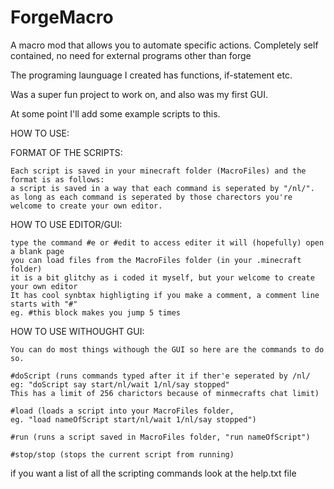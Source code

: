 # ForgeMacro
A macro mod that allows you to automate specific actions.
Completely self contained, no need for external programs other than forge

The programing launguage I created has functions, if-statement etc.

Was a super fun project to work on, and also was my first GUI.


At some point I'll add some example scripts to this.


HOW TO USE:

FORMAT OF THE SCRIPTS:

    Each script is saved in your minecraft folder (MacroFiles) and the format is as follows:
    a script is saved in a way that each command is seperated by "/nl/".
    as long as each command is seperated by those charectors you're welcome to create your own editor.

HOW TO USE EDITOR/GUI:

    type the command #e or #edit to access editer it will (hopefully) open a blank page
    you can load files from the MacroFiles folder (in your .minecraft folder)
    it is a bit glitchy as i coded it myself, but your welcome to create your own editor
    It has cool synbtax highligting if you make a comment, a comment line starts with "#" 
    eg. #this block makes you jump 5 times

  HOW TO USE WITHOUGHT GUI:

    You can do most things withough the GUI so here are the commands to do so.
  
    #doScript (runs commands typed after it if ther'e seperated by /nl/ 
    eg: "doScript say start/nl/wait 1/nl/say stopped" 
    This has a limit of 256 charictors because of minmecrafts chat limit)

    #load (loads a script into your MacroFiles folder, 
    eg. "load nameOfScript start/nl/wait 1/nl/say stopped")

    #run (runs a script saved in MacroFiles folder, "run nameOfScript")
  
    #stop/stop (stops the current script from running)



if you want a list of all the scripting commands look at the help.txt file

